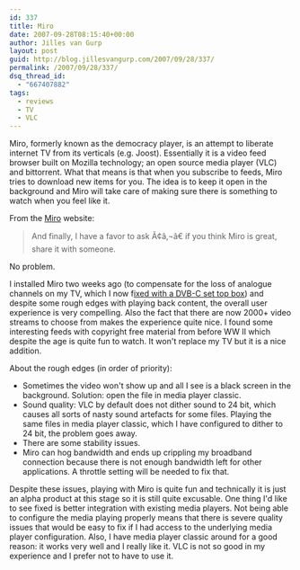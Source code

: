 ```yaml
---
id: 337
title: Miro
date: 2007-09-28T08:15:40+00:00
author: Jilles van Gurp
layout: post
guid: http://blog.jillesvangurp.com/2007/09/28/337/
permalink: /2007/09/28/337/
dsq_thread_id:
  - "667407882"
tags:
  - reviews
  - TV
  - VLC
---
```

Miro, formerly known as the democracy player, is an attempt to liberate internet TV from its verticals (e.g. Joost). Essentially it is a video feed browser built on Mozilla technology; an open source media player (VLC) and bittorrent. What that means is that when you subscribe to feeds, Miro tries to download new items for you. The idea is to keep it open in the background and Miro will take care of making sure there is something to watch when you feel like it.

From the [Miro](http://www.getmiro.com/blog/2007/09/fundraising-success-50k/) website:

> And finally, I have a favor to ask Ã¢â‚¬â€ if you think Miro is great, share it with someone.

No problem. 

I installed Miro two weeks ago (to compensate for the loss of analogue channels on my TV, which I now f[ixed with a DVB-C set top box](https://www.jillesvangurp.com/2007/09/24/digiboksi/)) and despite some rough edges with playing back content, the overall user experience is very compelling. Also the fact that there are now 2000+ video streams to choose from makes the experience quite nice. I found some interesting feeds with copyright free material from before WW II which despite the age is quite fun to watch. It won't replace my TV but it is a nice addition.

About the rough edges (in order of priority):

- Sometimes the video won't show up and all I see is a black screen in the background. Solution: open the file in media player classic.
- Sound quality: VLC by default does not dither sound to 24 bit, which causes all sorts of nasty sound artefacts for some files. Playing the same files in media player classic, which I have configured to dither to 24 bit, the problem goes away.
- There are some stability issues.
- Miro can hog bandwidth and ends up crippling my broadband connection because there is not enough bandwidth left for other applications. A throttle setting will be needed to fix that.

Despite these issues, playing with Miro is quite fun and technically it is just an alpha product at this stage so it is still quite excusable. One thing I'd like to see fixed is better integration with existing media players. Not being able to configure the media playing properly means that there is severe quality issues that would be easy to fix if I had access to the underlying media player configuration. Also, I have media player classic around for a good reason: it works very well and I really like it. VLC is not so good in my experience and I prefer not to have to use it.

